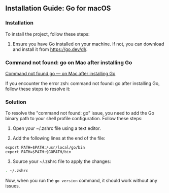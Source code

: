 ## Installation Guide: Go for macOS

### Installation

To install the project, follow these steps:

1. Ensure you have Go installed on your machine. If not, you can download and install it from https://go.dev/dl/.

### Command not found: go on Mac after installing Go

[Command not found go — on Mac after installing Go](https://stackoverflow.com/questions/34708207/command-not-found-go-on-mac-after-installing-go)

If you encounter the error zsh: command not found: go after installing Go, follow these steps to resolve it:

### Solution

To resolve the "command not found: go" issue, you need to add the Go binary path to your shell profile configuration. Follow these steps:

1. Open your ~/.zshrc file using a text editor.

2. Add the following lines at the end of the file:
```
export PATH=$PATH:/usr/local/go/bin
export PATH=$PATH:$GOPATH/bin
```

3. Source your ~/.zshrc file to apply the changes:
```bash
. ~/.zshrc
```

Now, when you run the `go version` command, it should work without any issues.
